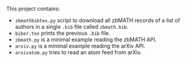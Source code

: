 This project contains:

- `zbmathbibtex.py` script to download all zbMATH records of a list of authors in a single `.bib` file called `zbmath.bib`.
- `biber.tex` prints the previous `.bib` file.
- `zbmath.py` is a minimal example reading the zbMATH API.
- `arxiv.py` is a minimal example reading the arXiv API.
- `arxivatom.py` tries to read an atom feed from arXiv.